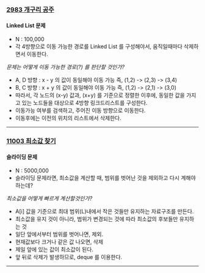 ### [2983 개구리 공주](https://www.acmicpc.net/problem/2983)

####  Linked List 문제
- N : 100,000
- 각 4방향으로 이동 가능한 경로를 Linked List 를 구성해야서, 움직일때마다 삭제하면서 이동한다.

*문제는 어떻게 이동 가능한 경로(?) 를 판단할 것인가?*
- A, D 방향 : x - y 의 값이 동일해야 이동 가능 즉, (1,2) -> (2,3) -> (3,4)
- B, C 방향 : x + y 의 값이 동일해야 이동 가능 즉, (1,2) -> (2,1) -> (3,0)
- 따라서, 각 노드의 (x-y) 값과, (x+y) 를 기준으로 정렬한 이후에, 
  동일한 값을 가지고 있는 노드들을 대상으로 4방향 링크드리스트를 구성한다.
- 이동가능 여부를 검색하고, 주어진 이동 방향으로 이동한다.
- 이동후에는 이전의 위치의 리스트에서 삭제한다.
---

### [11003 최소값 찾기](https://www.acmicpc.net/problem/11003)

####  슬라이딩 문제
- N : 5000,000
- 슬라이딩 문제라면, 최소값을 계산할 때, 범위를 벗어난 것을 제외하고 다시 계해야하는데?

*최소값을 어떻게 빠르게 계산할것인가?*
- A[i] 값을 기준으로 최대 범위(L)내에서 작은 것들만 유지하는 자료구조를 만든다.
- 최소값을 유지 것이 아니라, 범위가 변경되는 것에 따라 최소값의 후보들만 유지하는 것
- 일단 앞에서부터 범위를 벗어나면, 제외.
- 현재값보다 크거나 같은 값 나오면, 삭제
- 제일 앞에 있는 값이 최소값이 된다.
- 앞 뒤로 삭제가 발생하므로, deque 를 이용한다.
---





